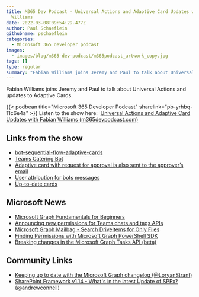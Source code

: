 ```yaml
---
title: M365 Dev Podcast - Universal Actions and Adaptive Card Updates with Fabian
  Williams
date: 2022-03-08T09:54:29.477Z
author: Paul Schaeflein
githubname: pschaeflein
categories:
  - Microsoft 365 developer podcast
images:
  - images/blog/m365-dev-podcast/m365podcast_artwork_copy.jpg
tags: []
type: regular
summary: "Fabian Williams joins Jeremy and Paul to talk about Universal Actions and updates to Adaptive Cards."
---
```


Fabian Williams joins Jeremy and Paul to talk about Universal Actions and updates to Adaptive Cards.

{{< podbean title="Microsoft 365 Developer Podcast" sharelink="pb-yrhbq-11c6e4a"  >}}
Listen to the show here:  [Universal Actions and Adaptive Card Updates with Fabian Williams (m365devpodcast.com)](https://www.m365devpodcast.com/e/universal-actions-and-adaptive-card-updates-with-fabian-williams/)

## Links from the show

*   [bot-sequential-flow-adaptive-cards](https://github.com/OfficeDev/Microsoft-Teams-Samples/tree/main/samples/bot-sequential-flow-adaptive-cards)
*   [Teams Catering Bot](https://github.com/OfficeDev/Microsoft-Teams-Samples/tree/main/samples/bot-teams-catering/csharp)
*   [Adaptive card with request for approval is also sent to the approver’s email](https://github.com/pnp/teams-dev-samples/tree/main/samples/app-ReporterPlus)
*   [User attribution for bots messages](https://learn.microsoft.com/microsoftteams/platform/messaging-extensions/how-to/action-commands/respond-to-task-module-submit?tabs=dotnet%2Cdotnet-1#user-attribution-for-bots-messages?WT.mc_id=M365-MVP-4025164)
*   [Up-to-date cards](https://learn.microsoft.com/microsoftteams/platform/task-modules-and-cards/cards/universal-actions-for-adaptive-cards/up-to-date-views?WT.mc_id=M365-MVP-4025164)

## Microsoft News

*   [Microsoft Graph Fundamentals for Beginners](https://www.youtube.com/playlist?list=PLWZJrkeLOrbbmGIW-7znaSpRinp8d-1Dt)
*   [Announcing new permissions for Teams chats and tags APIs](https://devblogs.microsoft.com/microsoft365dev/announcing-new-permissions-for-teams-chats-and-tags-apis/?WT.mc_id=M365-MVP-4025164)
*   [Microsoft Graph Mailbag - Search DriveItems for Only Files](https://devblogs.microsoft.com/microsoft365dev/microsoft-graph-mailbag-filter-search-driveitems-for-only-files/?WT.mc_id=M365-MVP-4025164)
*   [Finding Permissions with Microsoft Graph PowerShell SDK](https://www.youtube.com/watch?v=3xuo81t3JCg)
*   [Breaking changes in the Microsoft Graph Tasks API (beta)](https://devblogs.microsoft.com/microsoft365dev/breaking-changes-in-the-microsoft-graph-tasks-api-beta/?WT.mc_id=M365-MVP-4025164)

## Community Links

*   [Keeping up to date with the Microsoft Graph changelog (@LoryanStrant)](https://www.loryanstrant.com/2022/03/03/keeping-up-to-date-with-the-microsoft-graph-changelog/)
*   [SharePoint Framework v1.14 - What's in the latest Update of SPFx? (@andrewconnell)](https://www.voitanos.io/blog/sharepoint-framework-v1-14-whats-in-latest-update-of-spfx)
